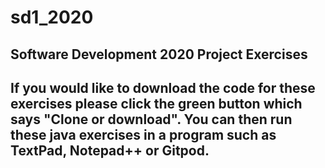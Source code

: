 # sd1_2020
Software Development 2020 Project Exercises
-----------------------------------------
If you would like to download the code for these exercises please click the green button which says "Clone or download". You can then run these java exercises in a program such as TextPad, Notepad++ or Gitpod.
----------------------------------------
